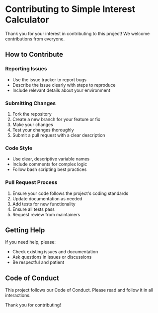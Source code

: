 # Contributing to Simple Interest Calculator

Thank you for your interest in contributing to this project! We welcome contributions from everyone.

## How to Contribute

### Reporting Issues
- Use the issue tracker to report bugs
- Describe the issue clearly with steps to reproduce
- Include relevant details about your environment

### Submitting Changes
1. Fork the repository
2. Create a new branch for your feature or fix
3. Make your changes
4. Test your changes thoroughly
5. Submit a pull request with a clear description

### Code Style
- Use clear, descriptive variable names
- Include comments for complex logic
- Follow bash scripting best practices

### Pull Request Process
1. Ensure your code follows the project's coding standards
2. Update documentation as needed
3. Add tests for new functionality
4. Ensure all tests pass
5. Request review from maintainers

## Getting Help

If you need help, please:
- Check existing issues and documentation
- Ask questions in issues or discussions
- Be respectful and patient

## Code of Conduct

This project follows our Code of Conduct. Please read and follow it in all interactions.

Thank you for contributing!
